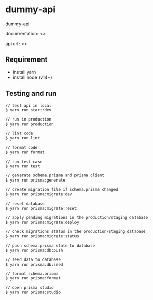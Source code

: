 # dummy-api

dummy-api

documentation: <>

api url: <>

## Requirement

- install yarn
- install node (v14+)

## Testing and run

```zsh
// test api in local
$ yarn run start:dev

// run in production
$ yarn run production

// lint code
$ yarn run lint

// format code
$ yarn run format

// run test case
$ yarn run test

// generate schema.prisma and prisma client
$ yarn run prisma:generate

// create migration file if schema.prisma changed
$ yarn run prisma:migrate:dev

// reset database
$ yarn run prisma:migrate:reset

// apply pending migrations in the production/staging database
$ yarn run prisma:migrate:deploy

// check migrations status in the production/staging database
$ yarn run prisma:migrate:status

// push schema.prisma state to database
$ yarn run prisma:db:push

// seed data to database
$ yarn run prisma:db:seed

// format schema.prisma
$ yarn run prisma:format

// open prisma studio
$ yarn run prisma:studio
```

